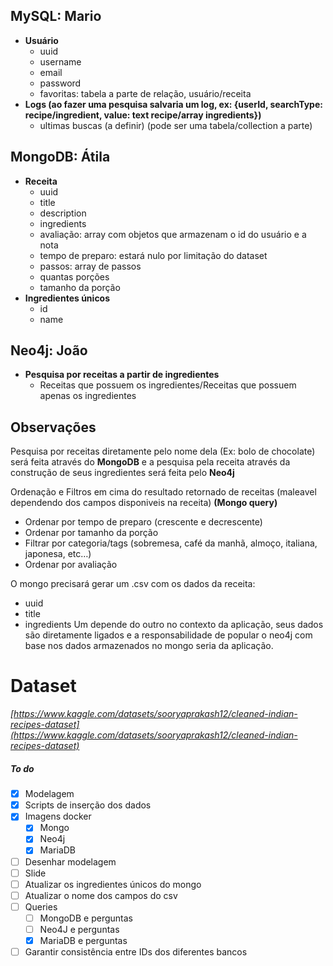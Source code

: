 ## MySQL: Mario

- **Usuário**
    - uuid
    - username
    - email
    - password
	- favoritas: tabela a parte de relação, usuário/receita
- **Logs (ao fazer uma pesquisa salvaria um log, ex: {userId, searchType: recipe/ingredient, value: text recipe/array ingredients})**
    - ultimas buscas (a definir) (pode ser uma tabela/collection a parte)
## MongoDB: Átila

- **Receita**
    - uuid
    - title
    - description
    - ingredients
    - avaliação: array com objetos que armazenam o id do usuário e a nota
    - tempo de preparo: estará nulo por limitação do dataset
    - passos: array de passos
    - quantas porções
    - tamanho da porção
- **Ingredientes únicos**
    - id
    - name
## Neo4j: João

- **Pesquisa por receitas a partir de ingredientes**
    - Receitas que possuem os ingredientes/Receitas que possuem apenas os ingredientes

## Observações

Pesquisa por receitas diretamente pelo nome dela (Ex: bolo de chocolate) será feita através do **MongoDB** e a pesquisa pela receita através da construção de seus ingredientes será feita pelo **Neo4j**

Ordenação e Filtros em cima do resultado retornado de receitas (maleavel dependendo dos campos disponiveis na receita) **(Mongo query)**
- Ordenar por tempo de preparo (crescente e decrescente)
- Ordenar por tamanho da porção
- Filtrar por categoria/tags (sobremesa, café da manhã, almoço, italiana, japonesa, etc…)
- Ordenar por avaliação

O mongo precisará gerar um .csv com os dados da receita:
- uuid
- title
- ingredients
Um depende do outro no contexto da aplicação, seus dados são diretamente ligados e a responsabilidade de popular o neo4j com base nos dados armazenados no mongo seria da aplicação.
# Dataset

*[https://www.kaggle.com/datasets/sooryaprakash12/cleaned-indian-recipes-dataset](https://www.kaggle.com/datasets/sooryaprakash12/cleaned-indian-recipes-dataset)*
##### To do

- [x] Modelagem
- [x] Scripts de inserção dos dados
- [x] Imagens docker
	- [x] Mongo
	- [x] Neo4j
	- [x] MariaDB
- [ ] Desenhar modelagem
- [ ] Slide
- [ ] Atualizar os ingredientes únicos do mongo
- [ ] Atualizar o nome dos campos do csv
- [ ] Queries
	- [ ] MongoDB e perguntas
	- [ ] Neo4J e perguntas
	- [x] MariaDB e perguntas
- [ ] Garantir consistência entre IDs dos diferentes bancos